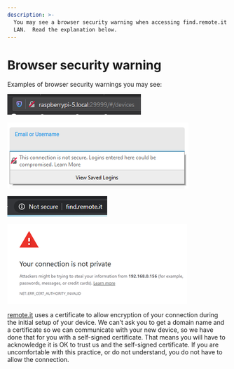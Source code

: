 ```yaml
---
description: >-
  You may see a browser security warning when accessing find.remote.it on your
  LAN.  Read the explanation below.
---
```


# Browser security warning

Examples of browser security warnings you may see:

![](../../.gitbook/assets/image%20%285%29.png)

![](../../.gitbook/assets/image%20%28450%29.png)

![](../../.gitbook/assets/image%20%28517%29.png)

![](../../.gitbook/assets/image%20%2810%29.png)

 [remote.it](http://remote.it/) uses a certificate to allow encryption of your connection during the initial setup of your device. We can’t ask you to get a domain name and a certificate so we can communicate with your new device, so we have done that for you with a self-signed certificate. That means you will have to acknowledge it is OK to trust us and the self-signed certificate. If you are uncomfortable with this practice, or do not understand, you do not have to allow the connection. 

